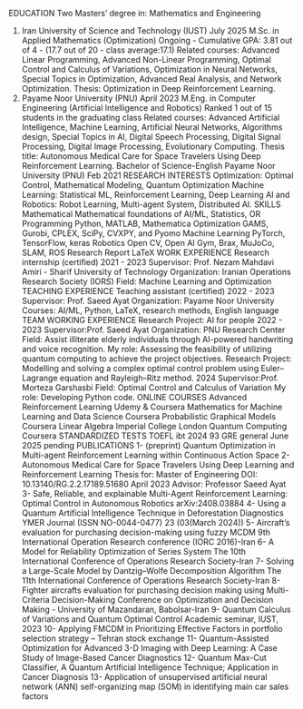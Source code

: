 EDUCATION
Two Masters’ degree in: Mathematics and Engineering
1. Iran University of Science and Technology (IUST) July 2025
M.Sc. in Applied Mathematics (Optimization)
Ongoing - Cumulative GPA: 3.81 out of 4 - (17.7 out of 20 - class average:17.1)
Related courses: Advanced Linear Programming, Advanced Non-Linear Programming, Optimal Control
and Calculus of Variations, Optimization in Neural Networks, Special Topics in Optimization,
Advanced Real Analysis, and Network Optimization.
Thesis: Optimization in Deep Reinforcement Learning.
2. Payame Noor University (PNU) April 2023
M.Eng. in Computer Engineering (Artificial Intelligence and Robotics)
Ranked 1 out of 15 students in the graduating class
Related courses: Advanced Artificial Intelligence, Machine Learning, Artificial Neural Networks, Algorithms
design, Special Topics in AI, Digital Speech Processing, Digital Signal Processing, Digital
Image Processing, Evolutionary Computing.
Thesis title: Autonomous Medical Care for Space Travelers Using Deep Reinforcement Learning.
Bachelor of Science-English
Payame Noor University (PNU) Feb 2021
RESEARCH INTERESTS
Optimization: Optimal Control, Mathematical Modeling, Quantum Optimization
Machine Learning: Statistical ML, Reinforcement Learning, Deep Learning
AI and Robotics: Robot Learning, Multi-agent System, Distributed AI.
SKILLS
Mathematical Mathematical foundations of AI/ML, Statistics, OR
Programming Python, MATLAB, Mathematica
Optimization GAMS, Gurobi, CPLEX, SciPy, CVXPY, and Pyomo
Machine Learning PyTorch, TensorFlow, keras
Robotics Open CV, Open AI Gym, Brax, MuJoCo, SLAM, ROS
Research Report LaTeX
WORK EXPERIENCE
Research internship (certified) 2021 - 2023
Supervisor: Prof. Nezam Mahdavi Amiri - Sharif University of Technology
Organization: Iranian Operations Research Society (IORS)
Field: Machine Learning and Optimization
TEACHING EXPERIENCE
Teaching assistant (certified) 2022 - 2023
Supervisor: Prof. Saeed Ayat
Organization: Payame Noor University
Courses: AI/ML, Python, LaTeX, research methods, English language
TEAM WORKING EXPERIENCE
Research Project: AI for people 2022 - 2023
Supervisor:Prof. Saeed Ayat
Organization: PNU Research Center
Field: Assist illiterate elderly individuals through AI-powered handwriting and voice recognition.
My role: Assessing the feasibility of utilizing quantum computing to achieve the project objectives.
Research Project: Modelling and solving a complex optimal control problem using Euler–
Lagrange equation and Rayleigh–Ritz method. 2024
Supervisor:Prof. Morteza Garshasbi
Field: Optimal Control and Calculus of Variation
My role: Developing Python code.
ONLINE COURSES
Advanced Reinforcement Learning Udemy & Coursera
Mathematics for Machine Learning and Data Science Coursera
Probabilistic Graphical Models Coursera
Linear Algebra Imperial College London
Quantum Computing Coursera
STANDARDIZED TESTS
TOEFL ibt 2024 93
GRE general June 2025 pending
PUBLICATIONS
1- (preprint) Quantum Optimization in Multi-agent Reinforcement Learning within Continuous Action
Space
2- Autonomous Medical Care for Space Travelers Using Deep Learning and Reinforcement Learning
Thesis for: Master of Engineering
DOI: 10.13140/RG.2.2.17189.51680 April 2023 Advisor: Professor Saeed Ayat
3- Safe, Reliable, and explainable Multi-Agent Reinforcement Learning: Optimal Control in Autonomous
Robotics
arXiv:2408.03884
4- Using a Quantum Artificial Intelligence Technique in Deforestation Diagnostics
YMER Journal (ISSN NO-0044-0477) 23 (03(March 2024))
5- Aircraft’s evaluation for purchasing decision-making using fuzzy MCDM
9th International Operation Research conference (IORC 2016)-Iran
6- A Model for Reliability Optimization of Series System
The 10th International Conference of Operations Research Society-Iran
7- Solving a Large-Scale Model by Dantzig–Wolfe Decomposition Algorithm
The 11th International Conference of Operations Research Society-Iran
8-Fighter aircrafts evaluation for purchasing decision making using Multi-Criteria Decision-Making
Conference on Optimization and Decision Making - University of Mazandaran, Babolsar-Iran
9- Quantum Calculus of Variations and Quantum Optimal Control
Academic seminar, IUST, 2023
10- Applying FMCDM in Prioritizing Effective Factors in portfolio selection strategy – Tehran stock
exchange
11- Quantum-Assisted Optimization for Advanced 3-D Imaging with Deep Learning: A Case Study of
Image-Based Cancer Diagnostics
12- Quantum Max-Cut Classifier, A Quantum Artificial Intelligence Technique; Application in Cancer
Diagnosis
13- Application of unsupervised artificial neural network (ANN) self-organizing map (SOM) in identifying
main car sales factors
